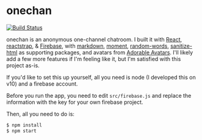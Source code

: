 # onechan

[![Build Status](https://travis-ci.com/malsf21/onechan.svg?branch=master)](https://travis-ci.com/malsf21/onechan)

onechan is an anonymous one-channel chatroom. I built it with [React](https://reactjs.org), [reactstrap](https://reactstrap.github.io/), & [Firebase](https://firebase.google.com), with [markdown](https://www.npmjs.com/package/markdown), [moment](https://momentjs.com/), [random-words](https://www.npmjs.com/package/random-words), [sanitize-html](https://www.npmjs.com/package/sanitize-html) as supporting packages, and avatars from [Adorable Avatars](http://avatars.adorable.io/). I'll likely add a few more features if I'm feeling like it, but I'm satisfied with this project as-is.

If you'd like to set this up yourself, all you need is node (I developed this on v10) and a firebase account. 

Before you run the app, you need to edit `src/firebase.js` and replace the information with the key for your own firebase project.

Then, all you need to do is:

```bash
$ npm install
$ npm start
```

